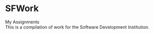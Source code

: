 # SFWork
My Assignments<br>
This is a compilation of work for the Software Development Institution.
